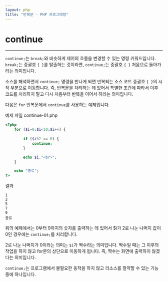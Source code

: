```yaml
---
layout: php
title: "반복문 - PHP 프로그래밍"
---
```


# continue
---

`continue;`는 `break;`와 비슷하게 제어의 흐름을 변경할 수 있는 명령 키워드입니다. `break;`는 중괄호 `{ }`를 탈출하는 것이라면, `continue;`는 중괄호 `{ }` 처음으로 돌아가라는 의미입니다.  

소스를 해석하면서 `continue;` 명령을  만나게 되면 반복되는 소스 코드 중괄호 `{ }`의 시작 부분으로 이동합니다. 즉, 반복문을 처리하는 데 있어서 특별한 조건에 따라서 이후 코드를 처리하지 말고 다시 처음부터 반복을 이어서 하라는 의미입니다.  

다음은 `for` 반복문에서 `continue`를 사용하는 예제입니다.  

예제 파일 continue-01.php
```php
<?php
	for ($i=0;$i<10;$i++) {
	
		if ($i%2 == 0) {
			continue;
		}

		echo $i."<br>";
	}

	echo "종료";
?>
```

결과
```
1
3
5
7
9
종료
```

위의 예제에서는 0부터 9까지의 숫자를 출력하는 데 있어서 $i가 2로 나눈 나머지 값이 0인 경우에는 `continue;`를 처리합니다.   

2로 나눈 나머지가 0이라는 의미는 `$i`가 짝수라는 의미입니다. 짝수일 때는 그 이후의 작업을 하지 않고 for문의 상단으로 이동하게 됩니다. 즉, 짝수는 화면에 출력하지 않겠다는 의미입니다.  

`continue;`는 프로그램에서 불필요한 동작을 하지 않고 리소스를 절약할 수 있는 기능 중에 하나입니다.  

<br><br>